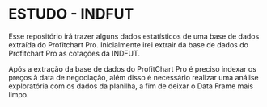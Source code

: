 # ESTUDO - INDFUT
Esse repositório irá trazer alguns dados estatísticos de uma base de dados extraída do Profitchart Pro.
Inicialmente irei extrair da base de dados do Profitchart Pro as cotações da INDFUT.

Após a extração da base de dados do ProfitChart Pro é preciso indexar os preços à data de negociação, além disso é necessário realizar uma análise exploratória com os dados da planilha, a fim de deixar o Data Frame mais limpo.
